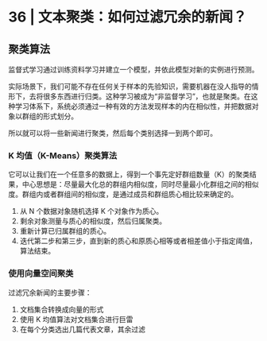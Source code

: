 # 36 | 文本聚类：如何过滤冗余的新闻？

## 聚类算法

监督式学习通过训练资料学习并建立一个模型，并依此模型对新的实例进行预测。

实际场景下，我们可能不存在任何关于样本的先验知识，需要机器在没人指导的情形下，去将很多东西进行归类。这种学习被成为“非监督学习”，也就是聚类。在这种学习体系下，系统必须通过一种有效的方法发现样本的内在相似性，并把数据对象以群组的形式划分。

所以就可以将一些新闻进行聚类，然后每个类别选择一到两个即可。

### K 均值（K-Means）聚类算法

它可以让我们在一个任意多的数据上，得到一个事先定好群组数量（K）的聚类结果，中心思想是：尽量最大化总的群组内相似度，同时尽量最小化群组之间的相似度。群组内或者群组间的相似度，是通过成员和群组质心相比较来确定的。

1. 从 N 个数据对象随机选择 K 个对象作为质心。
2. 剩余对象测量与质心的相似度，然后归属聚类。
3. 重新计算已归属群组的质心。
4. 迭代第二步和第三步，直到新的质心和原质心相等或者相差值小于指定阈值，算法结束。

### 使用向量空间聚类

过滤冗余新闻的主要步骤：

1. 文档集合转换成向量的形式
2. 使用 K 均值算法对文档集合进行巨雷
3. 在每个分类选出几篇代表文章，其余过滤
